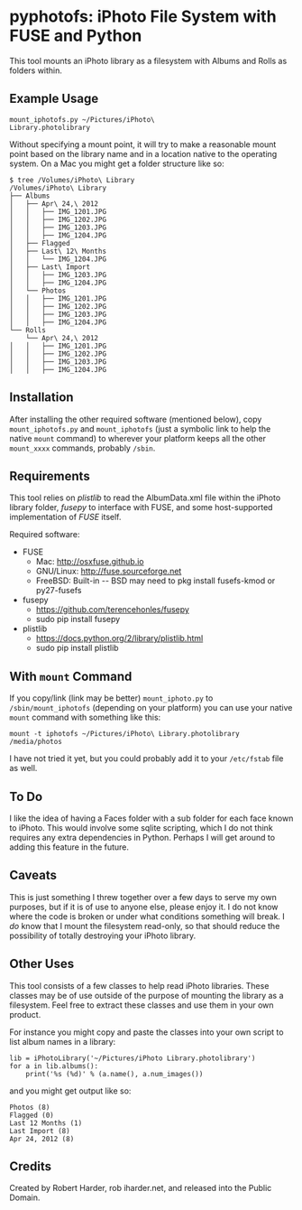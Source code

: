# pyphotofs: iPhoto File System with FUSE and Python

This tool mounts an iPhoto library as a filesystem with Albums and Rolls as folders within.


## Example Usage

<code>mount_iphotofs.py ~/Pictures/iPhoto\ Library.photolibrary</code>

Without specifying a mount point, it will try to make a reasonable mount point
based on the library name and in a location native to the operating system.
On a Mac you might get a folder structure like so:


    $ tree /Volumes/iPhoto\ Library
    /Volumes/iPhoto\ Library
    ├── Albums
    │   ├── Apr\ 24,\ 2012
    │   │   ├── IMG_1201.JPG
    │   │   ├── IMG_1202.JPG
    │   │   ├── IMG_1203.JPG
    │   │   ├── IMG_1204.JPG
    │   ├── Flagged
    │   ├── Last\ 12\ Months
    │   │   └── IMG_1204.JPG
    │   ├── Last\ Import
    │   │   ├── IMG_1203.JPG
    │   │   ├── IMG_1204.JPG
    │   └── Photos
    │   │   ├── IMG_1201.JPG
    │   │   ├── IMG_1202.JPG
    │   │   ├── IMG_1203.JPG
    │   │   ├── IMG_1204.JPG
    └── Rolls
        └── Apr\ 24,\ 2012
    │   │   ├── IMG_1201.JPG
    │   │   ├── IMG_1202.JPG
    │   │   ├── IMG_1203.JPG
    │   │   ├── IMG_1204.JPG


## Installation

After installing the other required software (mentioned below), copy 
<code>mount_iphotofs.py</code> and <code>mount_iphotofs</code> (just 
a symbolic link to help the native <code>mount</code> command) to 
wherever your platform keeps all the other <code>mount_xxxx</code>
commands, probably <code>/sbin</code>.


## Requirements

This tool relies on *plistlib* to read the AlbumData.xml file within
the iPhoto library folder, *fusepy* to interface with FUSE, and
some host-supported implementation of *FUSE* itself.

Required software:
- FUSE
    - Mac: http://osxfuse.github.io
    - GNU/Linux: http://fuse.sourceforge.net
    - FreeBSD: Built-in
	  -- BSD may need to pkg install fusefs-kmod or py27-fusefs
- fusepy 
    - https://github.com/terencehonles/fusepy
    - sudo pip install fusepy
- plistlib
    - https://docs.python.org/2/library/plistlib.html
    - sudo pip install plistlib
 

## With <code>mount</code> Command

If you copy/link (link may be better) <code>mount_iphoto.py</code> to <code>/sbin/mount_iphotofs</code> 
(depending on your platform) you can use your native <code>mount</code> command
with something like this:

<code>mount -t iphotofs ~/Pictures/iPhoto\ Library.photolibrary /media/photos</code>

I have not tried it yet, but you could probably add it to your <code>/etc/fstab</code>
file as well.


## To Do

I like the idea of having a Faces folder with a sub folder for each face known
to iPhoto.  This would involve some sqlite scripting, which I do not think requires
any extra dependencies in Python.  Perhaps I will get around to adding this feature
in the future.
 
 
## Caveats

This is just something I threw together over a few days to serve my own purposes, but if
it is of use to anyone else, please enjoy it.  I do not know where the code is broken or
under what conditions something will break.  I *do* know that I mount the filesystem 
read-only, so that should reduce the possibility of totally destroying your iPhoto library.


## Other Uses

This tool consists of a few classes to help read iPhoto libraries.  These classes may
be of use outside of the purpose of mounting the library as a filesystem.  Feel free
to extract these classes and use them in your own product.

For instance you might copy and paste the classes into your own script to list album
names in a library:

    lib = iPhotoLibrary('~/Pictures/iPhoto Library.photolibrary')
    for a in lib.albums():
        print('%s (%d)' % (a.name(), a.num_images())

and you might get output like so:

    Photos (8)
    Flagged (0)
    Last 12 Months (1)
    Last Import (8)
    Apr 24, 2012 (8)


## Credits

Created by Robert Harder, rob iharder.net, and released into the Public Domain.
